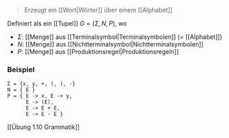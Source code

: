 > Erzeugt ein [[Wort|Wörter]] über einem [[Alphabet]]

Definiert als ein [[Tupel]] $G = (\Sigma, N, P)$, wo
- $\Sigma$: [[Menge]] aus [[Terminalsymbol|Terminalsymbolen]] (= [[Alphabet]])
- $N$: [[Menge]] aus [[Nichtterminalsymbol|Nichtterminalsymbolen]]
- $P$: [[Menge]] aus [[Produktionsregel|Produktionsregeln]]
### Beispiel
```
Σ = {x, y, +, (, ), ·}
N = { E }
P = { E -> x, E -> y,
	  E -> (E),
	  E -> E + E,
	  E -> E · E }
```

[[Übung 1.10 Grammatik]]
